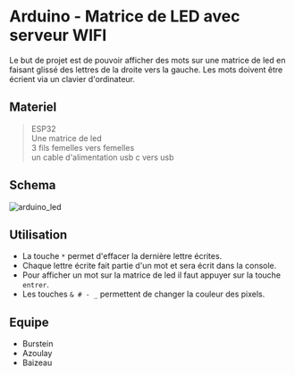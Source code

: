 ﻿# Arduino - Matrice de LED avec serveur WIFI
 
Le but de projet est de pouvoir afficher des mots sur une matrice de led en faisant glissé des lettres de la droite vers la gauche. Les mots doivent être écrient via un clavier d'ordinateur. 
 
 
 
## Materiel 
 
> ESP32 <br>
> Une matrice de led <br>
> 3 fils femelles vers femelles <br>
> un cable d'alimentation usb c vers usb 


## Schema

![arduino_led](https://user-images.githubusercontent.com/70761069/180442495-73ed2eea-fc79-490f-bc42-b8098c6543d8.jpg)


## Utilisation 

- La touche ``` * ``` permet d'effacer la dernière lettre écrites.
- Chaque lettre écrite fait partie d'un mot et sera écrit dans la console. 
- Pour afficher un mot sur la matrice de led il faut appuyer sur la touche ``` entrer ```.
- Les touches ``` & # - _ ``` permettent de changer la couleur des pixels.


## Equipe

* Burstein 
* Azoulay
* Baizeau 
